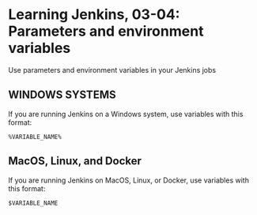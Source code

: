 # Learning Jenkins, 03-04: Parameters and environment variables
Use parameters and environment variables in your Jenkins jobs

## WINDOWS SYSTEMS
If you are running Jenkins on a Windows system, use variables with this format:
```
%VARIABLE_NAME%
```

## MacOS, Linux, and Docker
If you are running Jenkins on MacOS, Linux, or Docker, use variables with this format:
```
$VARIABLE_NAME
```
